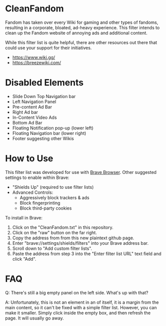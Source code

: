 # CleanFandom
Fandom has taken over every Wiki for gaming and other types of fandoms, resulting in a corporate, bloated, ad-heavy experience. This filter intends to clean up the Fandom website of annoying ads and additional content.

While this filter list is quite helpful, there are other resources out there that could use your support for their initiatives.

* https://www.wiki.gg/
* https://breezewiki.com/

# Disabled Elements
* Slide Down Top Navigation bar
* Left Navigation Panel
* Pre-content Ad Bar
* Right Ad bar
* In-Content Video Ads
* Bottom Ad Bar
* Floating Notification pop-up (lower left)
* Floating Navigation bar (lower right)
* Footer suggesting other Wikis

# How to Use
This filter list was developed for use with [Brave Browser](https://brave.com/). Other suggested settings to enable within Brave:
* "Shields Up" (required to use filter lists)
* Advanced Controls:
  * Aggressively block trackers & ads
  * Block fingerprinting
  * Block third-party cookies

To install in Brave:
1. Click on the "CleanFandom.txt" in this repository.
2. Click on the "raw" button on the far right.
3. Copy the address from from this new plaintext github page.
4. Enter "brave://settings/shields/filters" into your Brave address bar.
5. Scroll down to "Add custom filter lists".
6. Paste the address from step 3 into the "Enter filter list URL" text field and click "Add".

# FAQ
Q: There's still a big empty panel on the left side. What's up with that?

A: Unfortunately, this is not an element in an of itself, it is a margin from the main content, so it can't be fixed with a simple filter list. However, you can make it smaller. Simply click inside the empty box, and then refresh the page. It will usually go away.

